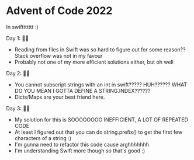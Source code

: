 # Advent of Code 2022

In swifttttttt :)

Day 1: 🌟🌟
- Reading from files in Swift was so hard to figure out for some reason?? Stack overflow was not in my favour
- Probably not one of my more efficient solutions either, but oh well

Day 2: 🌟🌟
- You cannot subscript strings with an int in swift????? HUH?????? WHAT DO YOU MEAN I GOTTA DEFINE A STRING.INDEX??????
- Dicts/Maps are your best friend here.

Day 3: 🌟🌟
- My solution for this is SOOOOOOOO INEFFICIENT, A LOT OF REPEATED CODE
- At least I figured out that you can do string.prefix() to get the first few characters of a string :)
- I'm gunna need to refactor this code cause arghhhhhhh
- I'm understanding Swift more though so that's good :)
